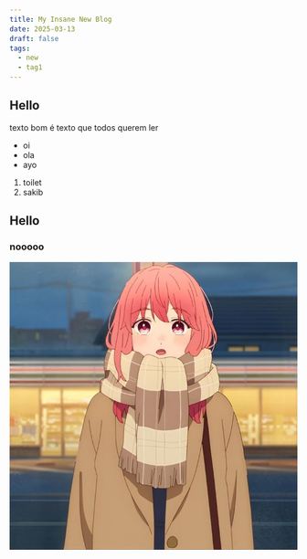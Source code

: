 ```yaml
---
title: My Insane New Blog
date: 2025-03-13
draft: false
tags:
  - new
  - tag1
---
```




## Hello

texto bom é texto que todos querem ler

- oi
- ola
- ayo

1. toilet
2. sakib

## Hello

### nooooo
![Image Description](/images/74c69d8f7600802b09f708d162a560c5.jpg)